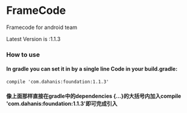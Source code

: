 # FrameCode

Framecode for android team

Latest Version is :1.1.3


<h3>How to use</h3>
<h4>In gradle you can set it in by a single line Code in your build.gradle:</h4>
<code>compile 'com.dahanis:foundation:1.1.3'</code>
<h4>像上面那样直接在gradle中的dependencies {...}的大括号内加入compile 'com.dahanis:foundation:1.1.3'即可完成引入</h4>
